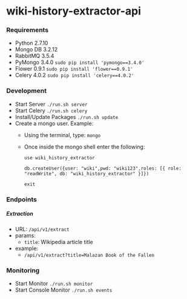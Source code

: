 # wiki-history-extractor-api

### Requirements

* Python 2.7.10
* Mongo DB 3.2.12 
* RabbitMQ 3.5.4
* PyMongo 3.4.0 ```sudo pip install 'pymongo==3.4.0'```
* Flower 0.9.1 ```sudo pip install 'flower==0.9.1'```
* Celery 4.0.2 ```sudo pip install 'celery==4.0.2'```

### Development

* Start Server ```./run.sh server```
* Start Celery ```./run.sh celery```
* Install/Update Packages ```./run.sh update```
* Create a mongo user.  Example:
	* Using the terminal, type: ```mongo```
	* Once inside the mongo shell enter the following:
	
		```use wiki_history_extractor```
	
		```db.createUser({user: "wiki",pwd: "wiki123",roles: [{ role: "readWrite", db: "wiki_history_extractor" }]})```
	
		```exit```

### Endpoints

##### Extraction

* URL: ```/api/v1/extract```
* params:
	* ```title```: Wikipedia article title
* example:
	* ```/api/v1/extract?title=Malazan Book of the Fallen```

### Monitoring

* Start Monitor ```./run.sh monitor```
* Start Console Monitor ```./run.sh events```

